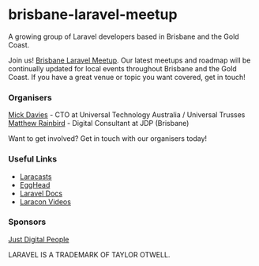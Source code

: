 # brisbane-laravel-meetup

A growing group of Laravel developers based in Brisbane and the Gold Coast.

Join us! [Brisbane Laravel Meetup](https://www.meetup.com/Brisbane-Laravel-PHP-Catch-Up/). Our latest meetups and roadmap will be continually updated for local events throughout Brisbane and the Gold Coast. If you have a great venue or topic you want covered, get in touch!

### Organisers

[Mick Davies](https://www.linkedin.com/in/mickdaviesaus/) - CTO at Universal Technology Australia / Universal Trusses
[Matthew Rainbird](https://www.linkedin.com/in/matthewrainbird/) - Digital Consultant at JDP (Brisbane)

Want to get involved? Get in touch with our organisers today!

### Useful Links
* [Laracasts](https://laracasts.com "Laracasts")
* [EggHead](https://egghead.io "EggHead")
* [Laravel Docs](https://laravel.com/docs/5.5)
* [Laracon Videos](https://streamacon.com/videos)


### Sponsors
[Just Digital People](http://www.justdigitalpeople.com.au)


LARAVEL IS A TRADEMARK OF TAYLOR OTWELL.